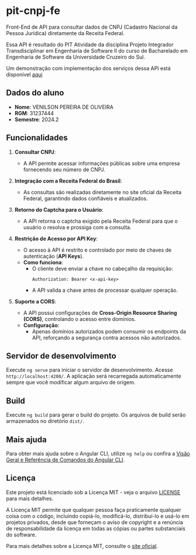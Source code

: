 # pit-cnpj-fe

Front-End de API para consultar dados de CNPJ (Cadastro Nacional da Pessoa Jurídica) diretamente da Receita Federal.

Essa API é resultado do PIT Atividade da disciplina Projeto Integrador Transdisciplinar em Engenharia de Software II do curso de Bacharelado em Engenharia de Software da Universidade Cruzeiro do Sul.

Um demonstração com implementação dos serviços dessa API está disponível [aqui](https://pit-cnpj.venith.com.br)

## Dados do aluno
- **Nome**: VENILSON PEREIRA DE OLIVEIRA
- **RGM**: 31237444
- **Semestre**: 2024.2

## Funcionalidades

1. **Consultar CNPJ**:
   - A API permite acessar informações públicas sobre uma empresa fornecendo seu número de CNPJ.

2. **Integração com a Receita Federal do Brasil**:
   - As consultas são realizadas diretamente no site oficial da Receita Federal, garantindo dados confiáveis e atualizados.

3. **Retorno do Captcha para o Usuário**:
   - A API retorna o captcha exigido pela Receita Federal para que o usuário o resolva e prossiga com a consulta.

4. **Restrição de Acesso por API Key**:
   - O acesso à API é restrito e controlado por meio de chaves de autenticação (**API Keys**).
   - **Como funciona**:
     - O cliente deve enviar a chave no cabeçalho da requisição:
       ```http
       Authorization: Bearer <x-api-key>
       ```
     - A API valida a chave antes de processar qualquer operação.

5. **Suporte a CORS**:
   - A API possui configurações de **Cross-Origin Resource Sharing (CORS)**, controlando o acesso entre domínios.
   - **Configuração**:
     - Apenas domínios autorizados podem consumir os endpoints da API, reforçando a segurança contra acessos não autorizados.

## Servidor de desenvolvimento

Execute `ng serve` para iniciar o servidor de desenvolvimento. Acesse `http://localhost:4200/`. A aplicação será recarregada automaticamente sempre que você modificar algum arquivo de origem.

## Build

Execute `ng build` para gerar o build do projeto. Os arquivos de build serão armazenados no diretório `dist/`.

## Mais ajuda

Para obter mais ajuda sobre o Angular CLI, utilize `ng help` ou confira a [Visão Geral e Referência de Comandos do Angular CLI](https://angular.io/cli).

## Licença

Este projeto está licenciado sob a Licença MIT - veja o arquivo [LICENSE](./LICENSE) para mais detalhes.

A Licença MIT permite que qualquer pessoa faça praticamente qualquer coisa com o código, incluindo copiá-lo, modificá-lo, distribuí-lo e usá-lo em projetos privados, desde que forneçam o aviso de copyright e a renúncia de responsabilidade da licença em todas as cópias ou partes substanciais do software.

Para mais detalhes sobre a Licença MIT, consulte o [site oficial](https://opensource.org/licenses/MIT).



